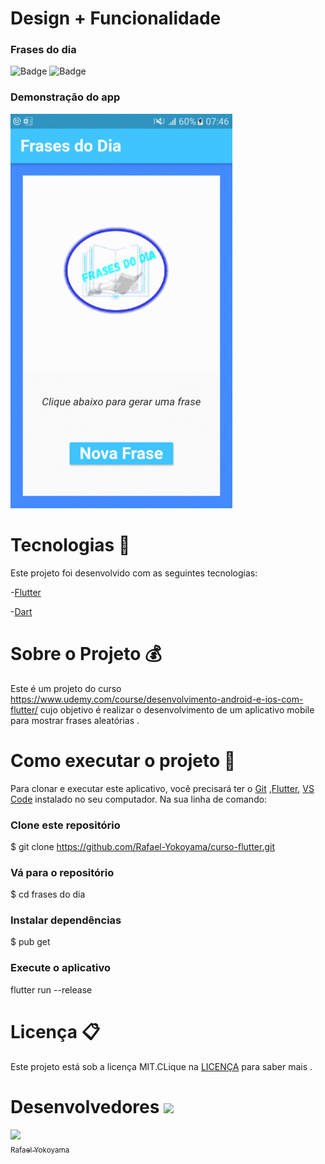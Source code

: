  # Design + Funcionalidade


###   Frases do dia
 
![Badge](https://img.shields.io/static/v1?label=dart&message=87.1%&color=blue&style=flat&logo=) 
  ![Badge](https://img.shields.io/static/v1?label=license&message=MIT&color=green&style=flat&logo=)  
 
 
  
### Demonstração do app
 
 ![](https://github.com/Rafael-Yokoyama/curso-flutter/blob/master/frases%20do%20dia/d.gif.gif)
 
 
 
 #  Tecnologias :rocket:  


Este projeto foi desenvolvido com as seguintes tecnologias:


-[Flutter](https://flutter.dev/?gclid=Cj0KCQjww_f2BRC-ARIsAP3zarEE3bqE6AWxyHKFhCNJTBwh89Q_ktFTvn-S0uAw324qo0gzXY0VfTUaAluTEALw_wcB&gclsrc=aw.ds)

-[Dart](https://dart.dev/get-dart)

# Sobre o Projeto :moneybag:
Este é um projeto do curso https://www.udemy.com/course/desenvolvimento-android-e-ios-com-flutter/ cujo objetivo é realizar  o desenvolvimento de um aplicativo mobile para mostrar frases aleatórias . 

# Como executar o projeto  :iphone:
Para clonar e executar este aplicativo, você precisará ter o  [Git](https://git-scm.com/) ,[Flutter](https://flutter.dev/?gclid=Cj0KCQjww_f2BRC-ARIsAP3zarEE3bqE6AWxyHKFhCNJTBwh89Q_ktFTvn-S0uAw324qo0gzXY0VfTUaAluTEALw_wcB&gclsrc=aw.ds), [VS Code](https://code.visualstudio.com/) instalado no seu computador. Na sua linha de comando:

### Clone este repositório
$ git clone https://github.com/Rafael-Yokoyama/curso-flutter.git                                                                                          

### Vá para o repositório 
$ cd  frases do dia


### Instalar dependências
 $ pub get

###  Execute o aplicativo 
flutter run --release  

# Licença 📋

Este projeto está sob a licença MIT.CLique na [LICENÇA](https://github.com/Rafael-Yokoyama/curso-flutter/blob/master/LICENSE) para saber mais .


# Desenvolvedores ![](https://github.githubassets.com/images/icons/emoji/octocat.png) 
[<img src="https://avatars0.githubusercontent.com/u/60978293?s=460&u=0db04c04e1f0270a31e1e06e878aa156bf50154f&v=4" width=115 > <br> <sub> Rafael Yokoyama </sub>](https://github.com/Rafael-Yokoyama) 






